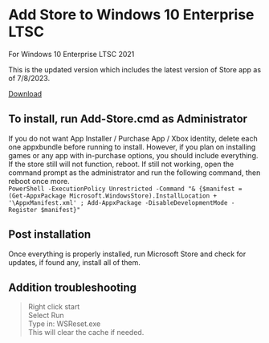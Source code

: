 # Add Store to Windows 10 Enterprise LTSC  
For Windows 10 Enterprise LTSC 2021  

This is the updated version which includes the latest version of Store app as of 7/8/2023.

[Download](https://github.com/kr0tchet/LTSC-Add-MicrosoftStore-2021/archive/refs/heads/master.zip)  
## To install, run Add-Store.cmd as Administrator  
If you do not want App Installer / Purchase App / Xbox identity, delete each one appxbundle before running to install. However, if you plan on installing games or any app with in-purchase options, you should include everything.  
If the store still will not function, reboot. If still not working, open the command prompt as the administrator and run the following command, then reboot once more.  
```PowerShell -ExecutionPolicy Unrestricted -Command "& {$manifest = (Get-AppxPackage Microsoft.WindowsStore).InstallLocation + '\AppxManifest.xml' ; Add-AppxPackage -DisableDevelopmentMode -Register $manifest}"```    

## Post installation
Once everything is properly installed, run Microsoft Store and check for updates, if found any, install all of them.

## Addition troubleshooting    
>Right click start  
Select Run  
Type in: WSReset.exe  
This will clear the cache if needed.  
  
